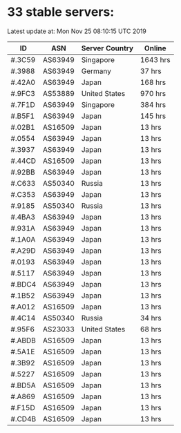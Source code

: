 # 33 stable servers:

Latest update at: Mon Nov 25 08:10:15 UTC 2019

| ID | ASN | Server Country | Online |
| -- | --- | -------------- | ------ |
| #.3C59 | AS63949 | Singapore | 1643 hrs |
| #.3988 | AS63949 | Germany | 37 hrs |
| #.42A0 | AS63949 | Japan | 168 hrs |
| #.9FC3 | AS53889 | United States | 970 hrs |
| #.7F1D | AS63949 | Singapore | 384 hrs |
| #.B5F1 | AS63949 | Japan | 145 hrs |
| #.02B1 | AS16509 | Japan | 13 hrs |
| #.0554 | AS63949 | Japan | 13 hrs |
| #.3937 | AS63949 | Japan | 13 hrs |
| #.44CD | AS16509 | Japan | 13 hrs |
| #.92BB | AS63949 | Japan | 13 hrs |
| #.C633 | AS50340 | Russia | 13 hrs |
| #.C353 | AS63949 | Japan | 13 hrs |
| #.9185 | AS50340 | Russia | 13 hrs |
| #.4BA3 | AS63949 | Japan | 13 hrs |
| #.931A | AS63949 | Japan | 13 hrs |
| #.1A0A | AS63949 | Japan | 13 hrs |
| #.A29D | AS63949 | Japan | 13 hrs |
| #.0193 | AS63949 | Japan | 13 hrs |
| #.5117 | AS63949 | Japan | 13 hrs |
| #.BDC4 | AS63949 | Japan | 13 hrs |
| #.1B52 | AS63949 | Japan | 13 hrs |
| #.A012 | AS16509 | Japan | 13 hrs |
| #.4C14 | AS50340 | Russia | 34 hrs |
| #.95F6 | AS23033 | United States | 68 hrs |
| #.ABDB | AS16509 | Japan | 13 hrs |
| #.5A1E | AS16509 | Japan | 13 hrs |
| #.3B92 | AS16509 | Japan | 13 hrs |
| #.5227 | AS16509 | Japan | 13 hrs |
| #.BD5A | AS16509 | Japan | 13 hrs |
| #.A869 | AS16509 | Japan | 13 hrs |
| #.F15D | AS16509 | Japan | 13 hrs |
| #.CD4B | AS16509 | Japan | 13 hrs |

